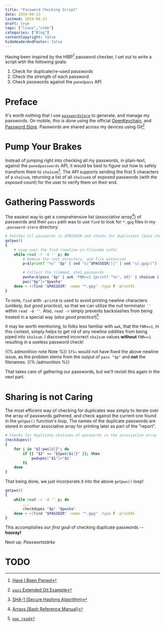```yaml
---
title: "Password Checking Script"
date: 2019-04-13
lastmod: 2019-04-13
draft: true
tags: ["linux","code"]
categories: ["Blog"]
contentCopyright: false
hideHeaderAndFooter: false
---
```

Having been inspired by the HIBP[^1] password checker, I set out to write a
script with the following goals:

1. Check for duplicate/re-used passwords
1. Check the strength of each password
1. Check passwords against the `pwnedpass` API

<!--more-->
# Preface
It's worth nothing that I use [`passwordstore`](https://www.passwordstore.org/)
to generate, and manage my passwords. On mobile, this is done using the official
[OpenKeychain](https://www.openkeychain.org/), and
[Password Store](https://github.com/zeapo/Android-Password-Store). Passwords are
shared across my devices using Git[^2]

# Pump Your Brakes
Instead of jumping right into checking all my passwords, in plain-text, against
the `pwnedpasswords` API, it would be best to figure out how to safely transform
them to `sha1sum`[^3]. The API supports sending the first 5 characters of a `sha1sum`,
returning a list of all `sha1sum`s of exposed passwords (_with the exposed
count_) for the user to verify them on their end.

# Gathering Passwords
The easiest way to get a comprehensive list (_associative array_[^4]) of
passwords and their `pass` path was to use `find` to look for `*.gpg` files in
my `.password-store` directory:
```bash
# Fetches all passwords in $PASSDIR and checks for duplicates (base check)
getpws()
{
    # Loop over the find (newline-in-filename safe)
    while read -r -d '' p; do
        # Remove the root directory, and file extension
        p=$(printf "%s" "$p" | sed "s|^$PASSDIR/||" | sed "s/.gpg//")

        # Collect the trimmed, sha1 passwords
        pwsha=$(pass "$p" | awk 'FNR==1 {printf "%s", $0}' | sha1sum | awk '{printf "%s", toupper($1)}')
        pws["$p"]="$pwsha"
    done < <(find "$PASSDIR" -name "*.gpg" -type f -print0)
}
```
To note, `find` with `-print0` is used to avoid printing newline characters
(_unlikely, but good practice_), so that we can utilize the null terminator `''`
within `read -d ''`. Also, `read -r` simply prevents backslashes from being
treated in a special way (_also good practice!_)[^5]

It may be worth mentioning, to folks less familiar with `awk`, that the
`FNR==1`, in this context, simply helps to get rid of any newline oddities from
being piped into `sha1sum`. I discovered incorrect `sha1sum` values **without**
`FNR==1` resulting in a useless password check!

{{% admonition note Note %}}
`IFS=` would not have fixed the above newline issue, as the problem stems
from the output of `pass "$p"` and **not** the filenames.
{{% /admonition %}}

That takes care of gathering our passwords, but we'll revisit this again in the
next part.

# Sharing is not Caring
The most efficient way of checking for duplicates was simply to iterate over the
array of passwords gathered, and check against the current one found in the
`getpws()` function's loop. The names of the duplicate passwords are stored in
_another_ associative array for printing later as part of the "report".
```bash
# Checks for duplicate sha1sums of passwords in the associative array
checkdupes()
{
    for i in "${!pws[@]}"; do
        if [[ "$2" == "${pws[$i]}" ]]; then
            pwdupes["$1"]="$i"
        fi
    done
}
```

That being done, we just incorporate it into the above `getpws()` loop!
```bash
getpws()
{
    while read -r -d '' p; do
        ...
        checkdupes "$p" "$pwsha"
    done < <(find "$PASSDIR" -name "*.gpg" -type f -print0)
}
```

This accomplishes our *first goal* of checking duplicate passwords --
**hooray!**

Next up: _Passwortstärke_

# TODO

[^1]: [Have I Been Pwned](https://haveibeenpwned.com/Passwords)
[^2]: [`pass` Extended Git Example](https://git.zx2c4.com/password-store/about/#EXTENDED%20GIT%20EXAMPLE)
[^3]: [SHA-1 (Secure Hashing Algorithm)](https://en.wikipedia.org/wiki/SHA-1)
[^4]: [Arrays (Bash Reference Manual)](https://www.gnu.org/software/bash/manual/html_node/Arrays.html)
[^5]: [`man read`](https://linux.die.net/man/2/read)
